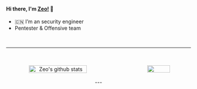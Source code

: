 #### Hi there, I'm [Zeo!](https://github.com/godzeo/) 👋

- :cn: I’m an security engineer 
- Pentester & Offensive team

 </div>
 <!--  换行 -->
 </br>

---
 </div>
 <!--  换行 -->
 </br>


 </div>
 <!--  换行 -->
 </br>


<div align = center>
<!--  github的统计 -->
<div align = center style = "display: flex;justify-content:space-between;">
  <img width = "56%" src="https://github-readme-stats.vercel.app/api?username=godzeo&show_icons=true&hide=contribs&line_height=50" alt="Zeo's github stats" />
  
 <img width = "35%" src = "https://github-readme-stats.vercel.app/api/top-langs/?username=godzeo&langs_count=5&hide=javascript,html"> 
 </div>
 <!--  换行 -->
 </br>
---
